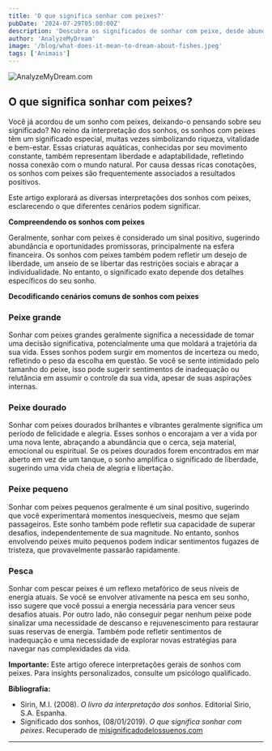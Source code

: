 ```yaml
---
title: 'O que significa sonhar com peixes?'
pubDate: '2024-07-29T05:00:00Z'
description: 'Descubra os significados de sonhar com peixe, desde abundância até bem-estar emocional e liberdade.'
author: 'AnalyzeMyDream'
image: '/blog/what-does-it-mean-to-dream-about-fishes.jpeg'
tags: ['Animais']
---
```


![AnalyzeMyDream.com](/blog/what-does-it-mean-to-dream-about-fishes.jpeg)

## O que significa sonhar com peixes?

Você já acordou de um sonho com peixes, deixando-o pensando sobre seu significado? No reino da interpretação dos sonhos, os sonhos com peixes têm um significado especial, muitas vezes simbolizando riqueza, vitalidade e bem-estar. Essas criaturas aquáticas, conhecidas por seu movimento constante, também representam liberdade e adaptabilidade, refletindo nossa conexão com o mundo natural. Por causa dessas ricas conotações, os sonhos com peixes são frequentemente associados a resultados positivos.

Este artigo explorará as diversas interpretações dos sonhos com peixes, esclarecendo o que diferentes cenários podem significar.

**Compreendendo os sonhos com peixes**

Geralmente, sonhar com peixes é considerado um sinal positivo, sugerindo abundância e oportunidades promissoras, principalmente na esfera financeira. Os sonhos com peixes também podem refletir um desejo de liberdade, um anseio de se libertar das restrições sociais e abraçar a individualidade. No entanto, o significado exato depende dos detalhes específicos do seu sonho.

**Decodificando cenários comuns de sonhos com peixes**

### Peixe grande

Sonhar com peixes grandes geralmente significa a necessidade de tomar uma decisão significativa, potencialmente uma que moldará a trajetória da sua vida. Esses sonhos podem surgir em momentos de incerteza ou medo, refletindo o peso da escolha em questão. Se você se sente intimidado pelo tamanho do peixe, isso pode sugerir sentimentos de inadequação ou relutância em assumir o controle da sua vida, apesar de suas aspirações internas.


### Peixe dourado

Sonhar com peixes dourados brilhantes e vibrantes geralmente significa um período de felicidade e alegria. Esses sonhos o encorajam a ver a vida por uma nova lente, abraçando a abundância que o cerca, seja material, emocional ou espiritual. Se os peixes dourados forem encontrados em mar aberto em vez de um tanque, o sonho amplifica o significado de liberdade, sugerindo uma vida cheia de alegria e libertação.

### Peixe pequeno

Sonhar com peixes pequenos geralmente é um sinal positivo, sugerindo que você experimentará momentos inesquecíveis, mesmo que sejam passageiros. Este sonho também pode refletir sua capacidade de superar desafios, independentemente de sua magnitude. No entanto, sonhos envolvendo peixes muito pequenos podem indicar sentimentos fugazes de tristeza, que provavelmente passarão rapidamente.

### Pesca

Sonhar com pescar peixes é um reflexo metafórico de seus níveis de energia atuais. Se você se envolver ativamente na pesca em seu sonho, isso sugere que você possui a energia necessária para vencer seus desafios atuais. Por outro lado, não conseguir pegar nenhum peixe pode sinalizar uma necessidade de descanso e rejuvenescimento para restaurar suas reservas de energia. Também pode refletir sentimentos de inadequação e uma necessidade de explorar novas estratégias para navegar nas complexidades da vida.

**Importante:** Este artigo oferece interpretações gerais de sonhos com peixes. Para insights personalizados, consulte um psicólogo qualificado.

**Bibliografia:**

* Sirin, M.I. (2008). *O livro da interpretação dos sonhos*. Editorial Sirio, S.A. Espanha. 
* Significado dos sonhos, (08/01/2019). *O que significa sonhar com peixes*. Recuperado de [misignificadodelossuenos.com](https://misignificadodelossuenos.com/sonar-con-peces/)

---
